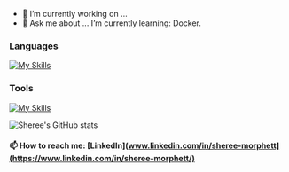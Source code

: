 
- 🔭 I’m currently working on ...
- 💬 Ask me about ...
I’m currently learning: Docker.

### Languages
[![My Skills](https://skillicons.dev/icons?i=c,cpp,py)](https://skillicons.dev)
### Tools
[![My Skills](https://skillicons.dev/icons?i=github,vscode,cmake,docker)](https://skillicons.dev)

![Sheree's GitHub stats](https://github-readme-stats.vercel.app/api?username=ShereeMorphett&theme=omni&show_icons=true)


#### 📫 How to reach me: [LinkedIn](www.linkedin.com/in/sheree-morphett](https://www.linkedin.com/in/sheree-morphett/)
